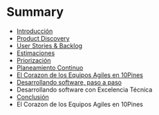 # Summary

* [Introducción](README.md)
* [Product Discovery](/product-discovery.md)
* [User Stories & Backlog](user-stories-and-backlog.md)
* [Estimaciones](estimaciones.md)
* [Priorización](priorizacion.md)
* [Planeamiento Continuo](planeamiento-agil.md)
* [El Corazon de los Equipos Agiles en 10Pines](el-corazon-de-los-equipos-agiles-en-10pines.md)
* [Desarrollando software, paso a paso](construyendo-el-producto-paso-a-paso.md)
* Desarrollando software con Excelencia Técnica
* [Conclusión](aspectos-tecnicos-de-la-construccion.md)
* El Corazon de los Equipos Agiles en 10Pines


